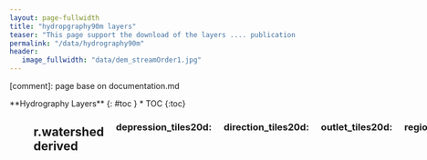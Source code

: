 ```yaml
---
layout: page-fullwidth
title: "hydropgraphy90m layers"
teaser: "This page support the download of the layers .... publication ...."
permalink: "/data/hydrography90m"
header:
   image_fullwidth: "data/dem_streamOrder1.jpg"
---
```


<style>
	table, th, td {border: 0px solid black; background-color: white;}
</style>


[comment]: page base on documentation.md

<div class="row">
<div class="medium-4 medium-push-8 columns" markdown="1">
<div class="panel radius" markdown="1">
**Hydrography Layers**
{: #toc }
*  TOC
{:toc}
</div>
</div><!-- /.medium-4.columns -->

<div class="medium-8 medium-pull-4 columns" markdown="1">

<table style="width:100%">
	<tr>
		<th colspan="2" style="font-size: 30px;">Flow Accumulation</th>
	</tr>
	<tr>
		<td rowspan="4">
			<img src="/hydrography.org/images/data/hydrography90m/flow-accumulation.png" alt="Flow Accumulation" width="530"/>
		</td>
		<td><a href="https://public.igb-berlin.de/index.php/s/agciopgzXjWswF4?path=%2Fr.watershed%2Faccumulation_tiles20d" target="_blank">
		r.watershed  accumulation_tiles20d  Flow accumulation (raster) km2 </a>
		</td>
	</tr>
	<tr>
		<td><a href="https://geo.igb-berlin.de/maps/new?layer=geonode:hydrography90m_v1_stream_order_strahler_cog&view=True" target="blank">
		Geo IGB Berlin</a>
		</td>
	</tr>
	<tr>
		<td></td>
	</tr>
	<tr>
		<td></td>
	</tr>
	
	<tr>
		<th colspan="2" style="font-size: 30px;">Drainage Basin</th>
	</tr>
	<tr>
		<td rowspan="4">
			<img src="/hydrography.org/images/data/hydrography90m/drainage-basin.png" alt="Drainage Basin" width="280"/>
		</td>
		<td><a href="https://public.igb-berlin.de/index.php/s/agciopgzXjWswF4?path=%2Fr.watershed%2Fbasin_tiles20d" target="_blank">
		r.watershed : basin_tiles20d : Drainage basin (raster) : IDs from 1 to 1,676,628 : basin_*.tif</a>
		</td>
	</tr> 
	<tr>
		<td><a href="https://public.igb-berlin.de/index.php/s/agciopgzXjWswF4?path=%2Fr.watershed%2Fbasin_tiles20d" target="_blank">
		r.watershed : basin_tiles20d : Drainage basin (vector) : IDs from 1 to 1,676,628 : basin_*.gpkg</a>
		</td>
	</tr>
	<tr>
		<td><a href="https://geo.igb-berlin.de/maps/new?layer=geonode:hydrography90m_v1_stream_order_strahler_cog&view=True" target="blank">
		Geo IGB Berlin</a>
		</td>
	</tr>
	<tr>
		<td></td>
	</tr>
</table>


## r.watershed derived   

### depression_tiles20d: 
### direction_tiles20d: 
### outlet_tiles20d: 
### regional_unit
### segment_tiles20d: 
### sub_catchment_tiles20d:
### accumulation_tiles20d:
### basin_tiles20d: 

## r.stream.order derived 
test add image icon  {#formats}

bla bla for r.watershed 

### Straller

Download link

### Henke

Download link

